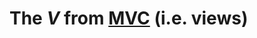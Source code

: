 ---
---

# The *V* from [MVC](https://en.wikipedia.org/wiki/Model%E2%80%93view%E2%80%93controller) (i.e. views)
